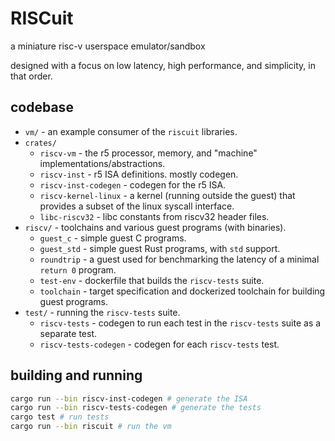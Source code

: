 # RISCuit

a miniature risc-v userspace emulator/sandbox

designed with a focus on low latency, high performance, and simplicity, in that order.

## codebase

- `vm/` - an example consumer of the `riscuit` libraries.
- `crates/`
  - `riscv-vm` - the r5 processor, memory, and "machine" implementations/abstractions.
  - `riscv-inst` - r5 ISA definitions. mostly codegen.
  - `riscv-inst-codegen` - codegen for the r5 ISA.
  - `riscv-kernel-linux` - a kernel (running outside the guest) that provides a subset of the linux syscall interface.
  - `libc-riscv32` - libc constants from riscv32 header files.
- `riscv/` - toolchains and various guest programs (with binaries).
  - `guest_c` - simple guest C programs.
  - `guest_std` - simple guest Rust programs, with `std` support.
  - `roundtrip` - a guest used for benchmarking the latency of a minimal `return 0` program.
  - `test-env` - dockerfile that builds the `riscv-tests` suite.
  - `toolchain` - target specification and dockerized toolchain for building guest programs.
- `test/` - running the `riscv-tests` suite.
  - `riscv-tests` - codegen to run each test in the `riscv-tests` suite as a separate test.
  - `riscv-tests-codegen` - codegen for each `riscv-tests` test.

## building and running

```bash
cargo run --bin riscv-inst-codegen # generate the ISA
cargo run --bin riscv-tests-codegen # generate the tests
cargo test # run tests
cargo run --bin riscuit # run the vm
```

